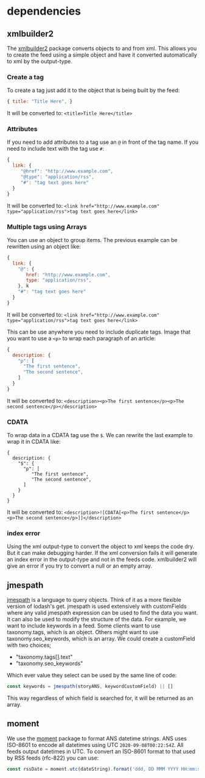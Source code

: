 # dependencies

## xmlbuilder2

The [xmlbuilder2](https://oozcitak.github.io/xmlbuilder2/) package converts objects to and from xml. This allows you to create the feed using a simple object and have it converted automatically to xml by the output-type.

### Create a tag

To create a tag just add it to the object that is being built by the feed:

```javascript
{ title: "Title Here", }
```

It will be converted to:
`<title>Title Here</title>`

### Attributes

If you need to add attributes to a tag use an `@` in front of the tag name. If you need to include text with the tag use `#`:

```javascript
{
  link: {
     "@href": "http://www.example.com",
     "@type": "application/rss",
     "#": "tag text goes here"
  }
}
```

It will be converted to:
`<link href="http://www.example.com" type="application/rss">tag text goes here</link>`

### Multiple tags using Arrays

You can use an object to group items. The previous example can be rewritten using an object like:

```javascript
{
  link: {
    "@": {
       href: "http://www.example.com",
       type: "application/rss",
    }, k
    "#": "tag text goes here"
  }
}
```

It will be converted to:
`<link href="http://www.example.com" type="application/rss">tag text goes here</link>`

This can be use anywhere you need to include duplicate tags. Image that you want to use a `<p>` to wrap each paragraph of an article:

```javascript
{
  description: {
    "p": [
      "The first sentence",
      "The second sentence",
    ]
  }
}
```

It will be converted to:
`<description><p>The first sentence</p><p>The second sentence</p></description>`

### CDATA

To wrap data in a CDATA tag use the `$`. We can rewrite the last example to wrap it in CDATA like:

```javscript
{
  description: {
    "$": {
      "p": [
         "The first sentence",
         "The second sentence",
      ]
    }
  }
}
```

It will be converted to:
`<description>![CDATA[<p>The first sentence</p><p>The second sentence</p>]]</description>`

### index error

Using the xml output-type to convert the object to xml keeps the code dry. But it can make debugging harder. If the xml conversion fails it will generate an index error in the output-type and not in the feeds code. xmlbuilder2 will give an error if you try to convert a null or an empty array.

## jmespath

[jmespath](https://jmespath.org/) is a language to query objects. Think of it as a more flexible version of lodash's get. jmespath is used extensively with customFields where any valid jmespath expression can be used to find the data you want. It can also be used to modify the structure of the data. For example, we want to include keywords in a feed. Some clients want to use taxonomy.tags, which is an object. Others might want to use taxonomy.seo_keywords, which is an array. We could create a customField with two choices;

- "taxonomy.tags[].text"
- "taxonomy.seo_keywords"

Which ever value they select can be used by the same line of code:

```javascript
const keywords = jmespath(storyANS, keywordCustomField) || []
```

This way regardless of which field is searched for, it will be returned as an array.

## moment

We use the [moment](https://momentjs.com/) package to format ANS datetime strings. ANS uses ISO-8601 to encode all datetimes using UTC `2020-09-08T00:22:54Z`. All feeds output datetimes in UTC. To convert an ISO-8601 format to that used by RSS feeds (rfc-822) you can use:

```javascript
const rssDate = moment.utc(dateString).format('ddd, DD MMM YYYY HH:mm:ss ZZ')
```
